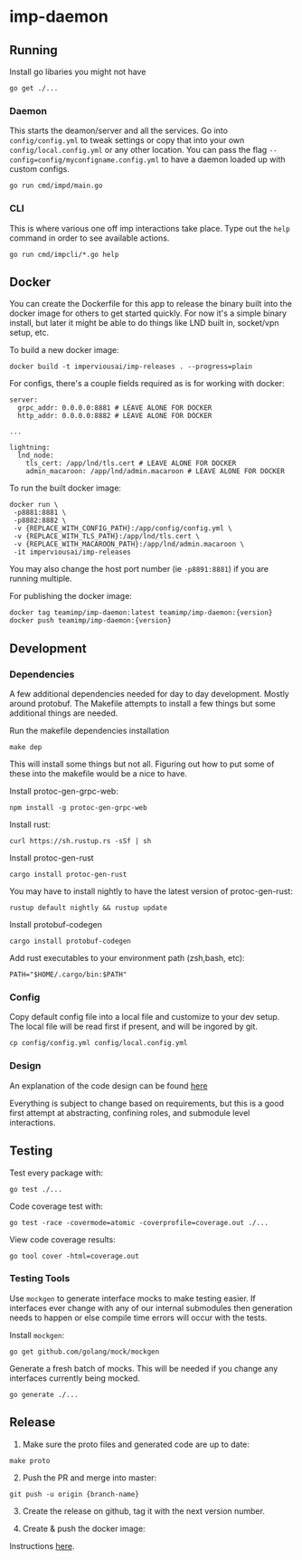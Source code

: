 # imp-daemon

## Running


Install go libaries you might not have

```
go get ./...
```

### Daemon

This starts the deamon/server and all the services. Go into `config/config.yml` to tweak settings or copy that into your own `config/local.config.yml` or any other location. You can pass the flag `--config=config/myconfigname.config.yml` to have a daemon loaded up with custom configs.

```
go run cmd/impd/main.go
```

### CLI

This is where various one off imp interactions take place. Type out the `help` command in order to see available actions.

```
go run cmd/impcli/*.go help
```

## Docker

You can create the Dockerfile for this app to release the binary built into the docker image for others to get started quickly. For now it's a simple binary install, but later it might be able to do things like LND built in, socket/vpn setup, etc.

To build a new docker image:

```
docker build -t imperviousai/imp-releases . --progress=plain
```

For configs, there's a couple fields required as is for working with docker:

```
server:
  grpc_addr: 0.0.0.0:8881 # LEAVE ALONE FOR DOCKER
  http_addr: 0.0.0.0:8882 # LEAVE ALONE FOR DOCKER

...

lightning:
  lnd_node:
    tls_cert: /app/lnd/tls.cert # LEAVE ALONE FOR DOCKER
    admin_macaroon: /app/lnd/admin.macaroon # LEAVE ALONE FOR DOCKER
```

To run the built docker image:

```
docker run \
 -p8881:8881 \
 -p8882:8882 \
 -v {REPLACE_WITH_CONFIG_PATH}:/app/config/config.yml \
 -v {REPLACE_WITH_TLS_PATH}:/app/lnd/tls.cert \
 -v {REPLACE_WITH_MACAROON_PATH}:/app/lnd/admin.macaroon \
 -it imperviousai/imp-releases
```

You may also change the host port number (ie `-p8891:8881`) if you are running multiple.

For publishing the docker image:

```
docker tag teamimp/imp-daemon:latest teamimp/imp-daemon:{version}
docker push teamimp/imp-daemon:{version}
```

## Development

### Dependencies

A few additional dependencies needed for day to day development. Mostly around protobuf. The Makefile attempts to install a few things but some additional things are needed.


Run the makefile dependencies installation
```
make dep
```

This will install some things but not all. Figuring out how to put some of these into the makefile would be a nice to have.


Install protoc-gen-grpc-web:
```
npm install -g protoc-gen-grpc-web
```

Install rust:

```
curl https://sh.rustup.rs -sSf | sh
```

Install protoc-gen-rust
```
cargo install protoc-gen-rust
```

You may have to install nightly to have the latest version of protoc-gen-rust:

```
rustup default nightly && rustup update
```

Install protobuf-codegen
```
cargo install protobuf-codegen
```

Add rust executables to your environment path (zsh,bash, etc):
```
PATH="$HOME/.cargo/bin:$PATH"
```

### Config

Copy default config file into a local file and customize to your dev setup. The local file will be read first if present, and will be ingored by git.

```
cp config/config.yml config/local.config.yml
```

### Design

An explanation of the code design can be found [here](./docs/design.md)

Everything is subject to change based on requirements, but this is a good first attempt at abstracting, confining roles, and submodule level interactions.

## Testing

Test every package with:

```
go test ./...
```

Code coverage test with:

```
go test -race -covermode=atomic -coverprofile=coverage.out ./...
```


View code coverage results:

```
go tool cover -html=coverage.out
```


### Testing Tools

Use `mockgen` to generate interface mocks to make testing easier. If interfaces ever change with any of our internal submodules then generation needs to happen or else compile time errors will occur with the tests.

Install `mockgen`:

```
go get github.com/golang/mock/mockgen
```

Generate a fresh batch of mocks. This will be needed if you change any interfaces currently being mocked.

```
go generate ./...
```

## Release

1. Make sure the proto files and generated code are up to date:

```
make proto
```

2. Push the PR and merge into master:

```
git push -u origin {branch-name}
```

3. Create the release on github, tag it with the next version number.


4. Create & push the docker image:

Instructions [here](#docker).

